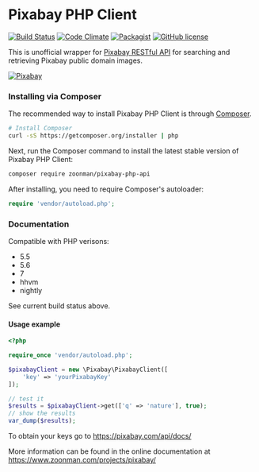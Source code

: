 # Pixabay PHP Client
[![Build Status](https://github.com/zoonman/pixabay-php-api/actions/workflows/php.yml/badge.svg)](https://github.com/zoonman/pixabay-php-api/actions/workflows/php.yml) [![Code Climate](https://codeclimate.com/github/zoonman/pixabay-php-api/badges/gpa.svg)](https://codeclimate.com/github/zoonman/pixabay-php-api) [![Packagist](https://img.shields.io/packagist/dt/zoonman/pixabay-php-api.svg)]() [![GitHub license](https://img.shields.io/github/license/zoonman/pixabay-php-api.svg)]()

This is unofficial wrapper for [Pixabay RESTful API](http://pixabay.com/api/docs/) for searching and retrieving Pixabay public domain images. 

[![Pixabay](https://pixabay.com/static/img/logo.svg)](http://pixabay.com/)

### Installing via Composer

The recommended way to install Pixabay PHP Client is through
[Composer](http://getcomposer.org).

```bash
# Install Composer
curl -sS https://getcomposer.org/installer | php
```

Next, run the Composer command to install the latest stable version of Pixabay PHP Client:

```bash
composer require zoonman/pixabay-php-api
```

After installing, you need to require Composer's autoloader:

```php
require 'vendor/autoload.php';
```

### Documentation

Compatible with PHP verisons:
 - 5.5
 - 5.6
 - 7
 - hhvm
 - nightly

See current build status above.

#### Usage example

```php
<?php

require_once 'vendor/autoload.php';

$pixabayClient = new \Pixabay\PixabayClient([
	'key' => 'yourPixabayKey'
]);

// test it
$results = $pixabayClient->get(['q' => 'nature'], true);
// show the results
var_dump($results);
```
To obtain your keys go to https://pixabay.com/api/docs/

More information can be found in the online documentation at
https://www.zoonman.com/projects/pixabay/

